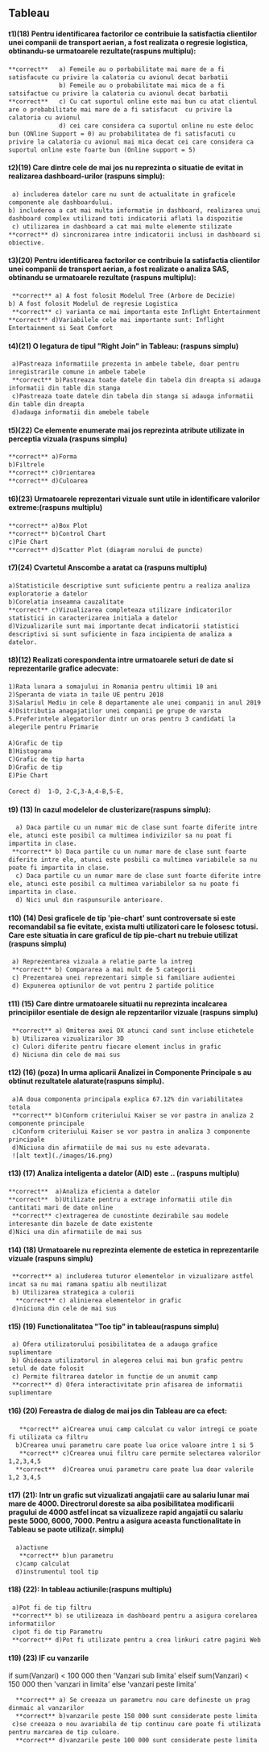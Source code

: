 ## Tableau

#### t1)(18) Pentru identificarea factorilor ce contribuie la satisfactia clientilor unei companii de transport aerian, a fost realizata o regresie logistica, obtinandu-se urmatoarele rezultate(raspuns multiplu):

    **correct**   a) Femeile au o porbabilitate mai mare de a fi satisfacute cu privire la calatoria cu avionul decat barbatii
                  b) Femeile au o probabilitate mai mica de a fi satsifactue cu privire la calatoria cu avionul decat barbatii
    **correct**   c) Cu cat suportul online este mai bun cu atat clientul are o probabilitate mai mare de a fi satisfacut  cu privire la calatoria cu avionul
                  d) cei care considera ca suportul online nu este deloc bun (ONline Support = 0) au probabilitatea de fi satisfacuti cu privire la calatoria cu avionul mai mica decat cei care considera ca suportul online este foarte bun (Online support = 5)

#### t2)(19) Care dintre cele de mai jos nu reprezinta o situatie de evitat in realizarea dashboard-urilor (raspuns simplu):

     a) includerea datelor care nu sunt de actualitate in graficele componente ale dashboardului.
    b) includerea a cat mai multa informatie in dashboard, realizarea unui dashboard complex utilizand toti indicatorii aflati la dispozitie
     c) utilizarea in dashboard a cat mai multe elemente stilizate
    **correct** d) sincronizarea intre indicatorii inclusi in dashboard si obiective.

#### t3)(20) Pentru identificarea factorilor ce contribuie la satisfactia clientilor unei companii de transport aerian, a fost realizate o analiza SAS, obtinandu se urmatoarele rezultate (raspuns multiplu):

     **correct** a) A fost folosit Modelul Tree (Arbore de Decizie)
    b) A fost folosit Modelul de regresie Logistica
     **correct** c) varianta ce mai importanta este Inflight Entertainment
    **correct** d)Variabilele cele mai importante sunt: Inflight Entertainment si Seat Comfort

#### t4)(21) O legatura de tipul "Right Join" in Tableau: (raspuns simplu)

     a)Pastreaza informatiile prezenta in ambele tabele, doar pentru inregistrarile comune in ambele tabele
     **correct** b)Pastreaza toate datele din tabela din dreapta si adauga informatii din table din stanga
     c)Pastreaza toate datele din tabela din stanga si adauga informatii din table din dreapta
     d)adauga informatii din amebele tabele

#### t5)(22) Ce elemente enumerate mai jos reprezinta atribute utilizate in perceptia vizuala (raspuns simplu)

    **correct** a)Forma
    b)Filtrele
    **correct** c)Orientarea
    **correct** d)Culoarea

#### t6)(23) Urmatoarele reprezentari vizuale sunt utile in identificare valorilor extreme:(raspuns multiplu)

    **correct** a)Box Plot
    **correct** b)Control Chart
    c)Pie Chart
    **correct** d)Scatter Plot (diagram norului de puncte)

#### t7)(24) Cvartetul Anscombe a aratat ca (raspuns multiplu)

    a)Statisticile descriptive sunt suficiente pentru a realiza analiza exploratorie a datelor
    b)Corelatia inseamna cauzalitate
    **correct** c)Vizualizarea completeaza utilizare indicatorilor statistici in caracterizarea initiala a datelor
    d)Vizualizarile sunt mai importante decat indicatorii statistici descriptivi si sunt suficiente in faza incipienta de analiza a datelor.

#### t8)(12) Realizati corespondenta intre urmatoarele seturi de date si reprezentarile grafice adecvate:

    1)Rata lunara a somajului in Romania pentru ultimii 10 ani
    2)Speranta de viata in taile UE pentru 2018
    3)Salariul Mediu in cele 8 departamente ale unei companii in anul 2019
    4)Dsitributia anagajatilor unei companii pe grupe de varsta
    5.Preferintele alegatorilor dintr un oras pentru 3 candidati la alegerile pentru Primarie

    A)Grafic de tip
    B)Histograma
    C)Grafic de tip harta
    D)Grafic de tip
    E)Pie Chart

    Corect d)  1-D, 2-C,3-A,4-B,5-E,

#### t9) (13) In cazul modelelor de clusterizare(raspuns simplu):

      a) Daca partile cu un numar mic de clase sunt foarte diferite intre ele, atunci este posibil ca multimea indivizilor sa nu poat fi impartita in clase.
     **correct** b) Daca partile cu un numar mare de clase sunt foarte diferite intre ele, atunci este posbili ca multimea variabilele sa nu poate fi impartita in clase.
      c) Daca partile cu un numar mare de clase sunt foarte diferite intre ele, atunci este posibil ca multimea variabilelor sa nu poate fi impartita in clase.
      d) Nici unul din raspunsurile anterioare.

#### t10) (14) Desi graficele de tip 'pie-chart' sunt controversate si este recomandabil sa fie evitate, exista multi utilizatori care le folosesc totusi. Care este situatia in care graficul de tip pie-chart nu trebuie utilizat (raspuns simplu)

     a) Reprezentarea vizuala a relatie parte la intreg
     **correct** b) Compararea a mai mult de 5 categorii
     c) Prezentarea unei reprezentari simple si familiare audientei
     d) Expunerea optiunilor de vot pentru 2 partide politice

#### t11) (15) Care dintre urmatoarele situatii nu reprezinta incalcarea principiilor esentiale de design ale repzentarilor vizuale (raspuns simplu)

     **correct** a) Omiterea axei OX atunci cand sunt incluse etichetele
     b) Utilizarea vizualizarilor 3D
     c) Culori diferite pentru fiecare element inclus in grafic
     d) Niciuna din cele de mai sus

#### t12) (16) (poza) In urma aplicarii Analizei in Componente Principale s au obtinut rezultatele alaturate(raspuns simplu).

     a)A doua componenta principala explica 67.12% din variabilitatea totala
     **correct** b)Conform criteriului Kaiser se vor pastra in analiza 2 componente principale
     c)Conform criteriului Kaiser se vor pastra in analiza 3 componente principale
     d)Niciuna din afirmatiile de mai sus nu este adevarata.
     ![alt text](./images/16.png)

#### t13) (17) Analiza inteligenta a datelor (AID) este .. (raspuns multiplu)

    **correct**  a)Analiza eficienta a datelor
    **correct**  b)Utilizate pentru a extrage informatii utile din cantitati mari de date online
     **correct** c)extragerea de cunostinte dezirabile sau modele interesante din bazele de date existente
    d)Nici una din afirmatiile de mai sus

#### t14) (18) Urmatoarele nu reprezinta elemente de estetica in reprezentarile vizuale (raspuns simplu)

     **correct** a) includerea tuturor elementelor in vizualizare astfel incat sa nu mai ramana spatiu alb neutilizat
     b) Utilizarea strategica a culorii
      **correct** c) alinierea elementelor in grafic
     d)niciuna din cele de mai sus

#### t15) (19) Functionalitatea "Too tip" in tableau(raspuns simplu)

     a) Ofera utilizatorului posibilitatea de a adauga grafice suplimentare
     b) Ghideaza utilizatorul in alegerea celui mai bun grafic pentru setul de date folosit
     c) Permite filtrarea datelor in functie de un anumit camp
     **correct** d) Ofera interactivitate prin afisarea de informatii suplimentare

#### t16) (20) Fereastra de dialog de mai jos din Tableau are ca efect:

       **correct** a)Crearea unui camp calculat cu valor intregi ce poate fi utilizata ca filtru
      b)Crearea unui parametru care poate lua orice valoare intre 1 si 5
       **correct** c)Crearea unui filtru care permite selectarea valorilor 1,2,3,4,5
      **correct**  d)Crearea unui parametru care poate lua doar valorile 1,2 3,4,5

#### t17) (21): Intr un grafic sut vizualizati angajatii care au salariu lunar mai mare de 4000. Directrorul doreste sa aiba posibilitatea modificarii pragului de 4000 astfel incat sa vizualizeze rapid angajatii cu salariu peste 5000, 6000, 7000. Pentru a asigura aceasta functionalitate in Tableau se paote utiliza(r. simplu)

      a)actiune
       **correct** b)un parametru
      c)camp calculat
      d)instrumentul tool tip

#### t18) (22): In tableau actiunile:(raspuns multiplu)

     a)Pot fi de tip filtru
     **correct** b) se utilizeaza in dashboard pentru a asigura corelarea informatiilor
     c)pot fi de tip Parametru
     **correct** d)Pot fi utilizate pentru a crea linkuri catre pagini Web

#### t19) (23) IF cu vanzarile
if sum(Vanzari) <  100 000 then 'Vanzari sub limita'
elseif sum(Vanzari) < 150 000 then 'vanzari in limita' else 'vanzari peste limita'

      **correct** a) Se creeaza un parametru nou care defineste un prag dinmaic al vanzarilor
      **correct** b)vanzarile peste 150 000 sunt considerate peste limita
     c)se creeaza o nou avariabila de tip continuu care poate fi utilizata pentru marcarea de tip culoare.
      **correct** d)vanzarile peste 100 000 sunt considerate peste limita